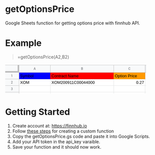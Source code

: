 # getOptionsPrice
Google Sheets function for getting options price with finnhub API. 

# Example

>=getOptionsPrice(A2,B2)

![Example on Sheets](https://github.com/matthewpetela/getOptionsPrice/blob/master/Screenshot_2020-08-23_19-16-14.png)

# Getting Started
1. Create account at: https://finnhub.io 
2. Follow [these steps](https://developers.google.com/apps-script/guides/sheets/functions#creating_a_custom_function) for creating a custom function
3. Copy the getOptionsPrice.gs code and paste it into Google Scripts.
4. Add your API token in the api_key varaible.
5. Save your function and it should now work.

